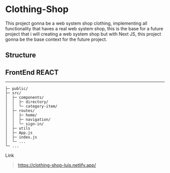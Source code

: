 # Clothing-Shop

This project gonna be a web system shop clothing, implementing all functionality that haves a real web system shop, this is the base for a future project that i will creating a web system shop but with Next JS,  this project gonna be the base context for the future project.

## Structure

FrontEnd REACT
---------
***


    ├─ public/            
    ├─ src/               
    │  ├─ components/     
    │  │  ├─ directory/      
    │  │  └─ category-item/   
    │  ├─ routes/       
    │  │  ├─ home/    
    │  │  ├─ navigation/    
    │  │  └─ sign-in/   
    │  ├─ utils          
    │  ├─ App.js          
    │  ├─ index.js        
    │  └─ ...
    └─ ...

Link
>https://clothing-shop-luis.netlify.app/
